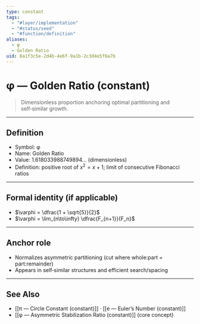 ```yaml
---
type: constant
tags:
  - "#layer/implementation"
  - "#status/seed"
  - "#function/definition"
aliases:
  - φ
  - Golden Ratio
uid: 8a1f3c5e-2d4b-4e6f-9a1b-2c3d4e5f6a7b
---
```


# φ — Golden Ratio (constant)

> Dimensionless proportion anchoring optimal partitioning and self‑similar growth.

---

## Definition

- Symbol: φ
- Name: Golden Ratio
- Value: 1.618033988749894… (dimensionless)
- Definition: positive root of $x^2 = x + 1$; limit of consecutive Fibonacci ratios

---

## Formal identity (if applicable)

- $\varphi = \dfrac{1 + \sqrt{5}}{2}$
- $\varphi = \lim_{n\to\infty} \dfrac{F_{n+1}}{F_n}$

---

## Anchor role

- Normalizes asymmetric partitioning (cut where whole:part = part:remainder)
- Appears in self‑similar structures and efficient search/spacing

---

## See Also

- [[π — Circle Constant (constant)]] · [[e — Euler’s Number (constant)]]
- [[φ — Asymmetric Stabilization Ratio (constant)]] (core concept)

